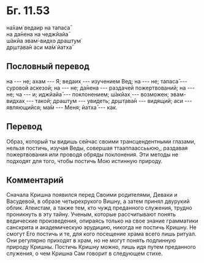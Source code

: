 # Бг. 11.53
на̄хам̇ ведаир на тапаса̄<br/>
на да̄нена на чеджйайа̄<br/>
ш́акйа эвам̇-видхо драшт̣ум̇<br/>
др̣шт̣ава̄н аси ма̄м̇ йатха̄
## Пословный перевод

на --- не; ахам --- Я; ведаих̣ --- изучением Вед; на --- не; тапаса̄ ---
суровой аскезой; на --- не; да̄нена --- раздачей пожертвований; на ---
не; ча --- и; иджйайа̄ --- поклонением; ш́акйах̣ --- возможен; эвам-видхах̣
--- такой; драшт̣ум --- увидеть; др̣шт̣ава̄н --- видящий; аси ---
являющийся; ма̄м --- Меня; йатха̄ --- как.

## Перевод

Образ, который ты видишь сейчас своими трансцендентными глазами, нельзя
постичь, изучая Веды, совершая ттааппаассььюю,, раздавая пожертвования
или проводя обряды поклонения. Эти методы не подходят для того, чтобы
постичь Мою истинную природу.

## Комментарий

Сначала Кришна появился перед Своими родителями, Деваки и Васудевой, в
образе четырехрукого Вишну, а затем принял двурукий облик. Атеистам, а
также тем, кто чужд преданного служения, трудно проникнуть в эту тайну.
Ученым, которые рассчитывают понять ведические произведения, опираясь
только на свое знание грамматики санскрита и академическую эрудицию,
никогда не постичь Кришну. Не смогут Его постичь и те, для кого
посещение храма всего лишь ритуал. Они регулярно приходят в храм, но не
могут понять подлинную природу Кришны. Постичь Кришну можно, лишь идя
путем преданного служения, о чем Кришна Сам говорит в следующем стихе.
